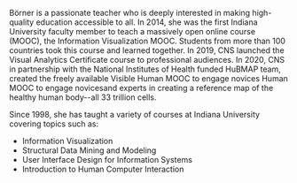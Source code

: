 Börner is a passionate teacher who is deeply interested in making high-quality education accessible to all. In 2014, she was the first Indiana University faculty member to teach a massively open online course (MOOC), the Information Visualization MOOC. Students from more than 100 countries took this course and learned together. In 2019, CNS launched the Visual Analytics Certificate course to professional audiences. In 2020, CNS in partnership with the National Institutes of Health funded HuBMAP team, created the freely available Visible Human MOOC to engage novices Human MOOC to engage novicesand experts in creating a reference map of the healthy human body--all 33 trillion cells.

Since 1998, she has taught a variety of courses at Indiana University covering topics such as:

  * Information Visualization
  * Structural Data Mining and Modeling
  * User Interface Design for Information Systems
  * Introduction to Human Computer Interaction

